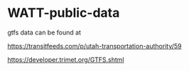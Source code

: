 # WATT-public-data

gtfs data can be found at

https://transitfeeds.com/p/utah-transportation-authority/59

https://developer.trimet.org/GTFS.shtml
